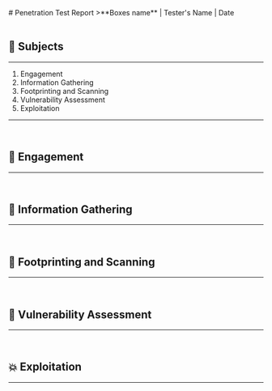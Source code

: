 <link rel="stylesheet" href="style.css">
# Penetration Test Report
>**Boxes name** |  Tester's Name | Date

<div style="page-break-after: always; visibility: hidden;">\pagebreak</div>

## 📖 Subjects
---

1. Engagement 
2. Information Gathering 
3. Footprinting and Scanning
4. Vulnerability Assessment
5. Exploitation

---
<div style="page-break-after: always; visibility: hidden;">\pagebreak</div>

## 📃 Engagement
---

<div style="page-break-after: always; visibility: hidden;">\pagebreak</div>

## 🔎 Information Gathering
---

<div style="page-break-after: always; visibility: hidden;">\pagebreak</div>

## 👣 Footprinting and Scanning
---

<div style="page-break-after: always; visibility: hidden;">\pagebreak</div>

## 🐞 Vulnerability Assessment
---

<div style="page-break-after: always; visibility: hidden;">\pagebreak</div>

## 💥 Exploitation
---
